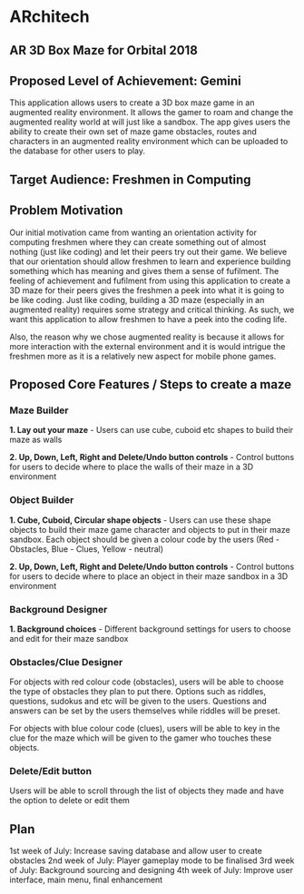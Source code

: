 # ARchitech
## AR 3D Box Maze for Orbital 2018 
## Proposed Level of Achievement: Gemini

This application allows users to create a 3D box maze game in an augmented reality environment. It allows the gamer to roam and change the augmented reality world at will just like a sandbox. The app gives users the ability to create their own set of maze game obstacles, routes and characters in an augmented reality environment which can be uploaded to the database for other users to play.

## Target Audience: Freshmen in Computing

## Problem Motivation

Our initial motivation came from wanting an orientation activity for computing freshmen where they can create something out of almost nothing (just like coding) and let their peers try out their game. We believe that our orientation should allow freshmen to learn and experience building something which has meaning and gives them a sense of fufilment. The feeling of achievement and fufilment from using this application to create a 3D maze for their peers gives the freshmen a peek into what it is going to be like coding. Just like coding, building a 3D maze (especially in an augmented reality) requires some strategy and critical thinking. As such, we want this application to allow freshmen to have a peek into the coding life.

Also, the reason why we chose augmented reality is because it allows for more interaction with the external environment and it is would intrigue the freshmen more as it is a relatively new aspect for mobile phone games.


## Proposed Core Features / Steps to create a maze

### Maze Builder
**1. Lay out your maze** - Users can use cube, cuboid etc shapes to build their maze as walls

**2. Up, Down, Left, Right and Delete/Undo button controls** - Control buttons for users to decide where to place the walls of their maze in a 3D environment 

### Object Builder
**1. Cube, Cuboid, Circular shape objects** - Users can use these shape objects to build their maze game character and objects to put in their maze sandbox. Each object should be given a colour code by the users (Red - Obstacles, Blue - Clues, Yellow - neutral)

**2. Up, Down, Left, Right and Delete/Undo button controls** - Control buttons for users to decide where to place an object in their maze sandbox in a 3D environment 

### Background Designer
**1. Background choices** - Different background settings for users to choose and edit for their maze sandbox

### Obstacles/Clue Designer
For objects with red colour code (obstacles), users will be able to choose the type of obstacles they plan to put there. Options such as riddles, questions, sudokus and etc will be given to the users. Questions and answers can be set by the users themselves while riddles will be preset.

For objects with blue colour code (clues), users will be able to key in the clue for the maze which will be given to the gamer who touches these objects.

### Delete/Edit button
Users will be able to scroll through the list of objects they made and have the option to delete or edit them

## Plan
1st week of July: Increase saving database and allow user to create obstacles
2nd week of July: Player gameplay mode to be finalised
3rd week of July: Background sourcing and designing
4th week of July: Improve user interface, main menu, final enhancement








